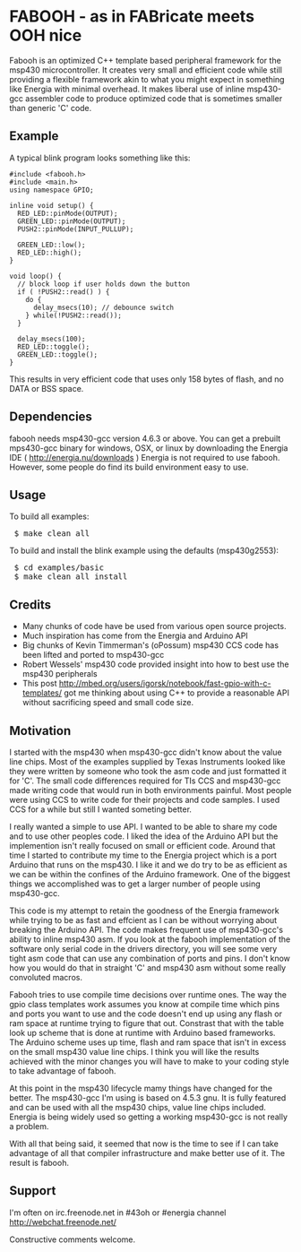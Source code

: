 FABOOH - as in FABricate meets OOH nice
========================================
Fabooh is an optimized C++ template based peripheral framework for the
msp430 microcontroller.  It creates very small and efficient code while
still providing a flexible framework akin to what you might expect in
something like Energia with minimal overhead.  It makes liberal use of inline
msp430-gcc assembler code to produce optimized code that is sometimes
smaller than generic 'C' code.

Example
-------
A typical blink program looks something like this:

<pre>
<code>#include &lt;fabooh.h>
#include &lt;main.h>
using namespace GPIO;

inline void setup() {
  RED_LED::pinMode(OUTPUT);
  GREEN_LED::pinMode(OUTPUT);
  PUSH2::pinMode(INPUT_PULLUP);
  
  GREEN_LED::low();
  RED_LED::high();
}

void loop() {
  // block loop if user holds down the button
  if ( !PUSH2::read() ) {
    do {
      delay_msecs(10); // debounce switch
    } while(!PUSH2::read());
  }
  
  delay_msecs(100);
  RED_LED::toggle();
  GREEN_LED::toggle();
}</code>
</pre>

This results in very efficient code that uses only 158 bytes of flash, and no DATA or BSS space.

Dependencies
------------

fabooh needs msp430-gcc version 4.6.3 or above. You can get a prebuilt mps430-gcc
binary for windows, OSX, or linux by downloading the Energia IDE ( http://energia.nu/downloads )
Energia is not required to use fabooh. However, some people do find its build environment easy
to use.

Usage
-----

To build all examples:
<pre>
 $ make clean all 
</pre>

To build and install the blink example using the defaults (msp430g2553):
<pre>
 $ cd examples/basic 
 $ make clean all install
</pre>

Credits
-------

* Many chunks of code have be used from various open source projects.
* Much inspiration has come from the Energia and Arduino API
* Big chunks of Kevin Timmerman's (oPossum) msp430 CCS code has been lifted and ported to msp430-gcc
* Robert Wessels' msp430 code provided insight into how to best use the msp430 peripherals
* This post http://mbed.org/users/igorsk/notebook/fast-gpio-with-c-templates/ got me thinking about
using C++ to provide a reasonable API without sacrificing speed and small code size.

Motivation
----------
I started with the msp430 when msp430-gcc didn't know about the value line chips. Most
of the examples supplied by Texas Instruments looked like they were written by someone
who took the asm code and just formatted it for 'C'. The small code differences required
for TIs CCS and msp430-gcc made writing code that would run in both environments
painful. Most people were using CCS to write code for their projects and code samples.
I used CCS for a while but still I wanted someting better.  

I really wanted a simple to use API. I wanted to be able to share my code and to use other
peoples code. I liked the idea of the Arduino API but the implemention isn't really focused
on small or efficient code.  Around that time I started to contribute my time to the
Energia project which is a port Arduino that runs on the msp430. I like it and we do
try to be as efficient as we can be within the confines of the Arduino framework.
One of the biggest things we accomplished was to get a larger number of people
using msp430-gcc.

This code is my attempt to retain the goodness of the Energia framework while trying
to be as fast and effcient as I can be without worrying about breaking the Arduino
API.  The code makes frequent use of msp430-gcc's ability to inline msp430 asm. If you
look at the fabooh implementation of the software only serial code in the drivers
directory, you will see some very tight asm code that can use any combination of
ports and pins. I don't know how you would do that in straight 'C' and msp430 asm
without some really convoluted macros.

Fabooh tries to use compile time decisions over runtime ones. The way the gpio
class templates work assumes you know at compile time which pins and ports you
want to use and the code doesn't end up using any flash or ram space at runtime
trying to figure that out. Constrast that with the table look up scheme that is done at runtime with Arduino based
frameworks. The Arduino scheme uses up time, flash and ram space that isn't in excess on
the small msp430 value line chips.  I think you will like the results achieved with the
minor changes you will have to make to your coding style to take advantage of fabooh.

At this point in the msp430 lifecycle mamy things have changed for the better. The
msp430-gcc I'm using is based on 4.5.3 gnu. It is fully featured and can be used
with all the msp430 chips, value line chips included. Energia is being widely used
so getting a working msp430-gcc is not really a problem.

With all that being said, it seemed that now is the time to see if I can take
advantage of all that compiler infrastructure and make better use of it. The
result is fabooh.

Support
-------
I'm often on irc.freenode.net in #43oh or #energia channel http://webchat.freenode.net/

Constructive comments welcome.
